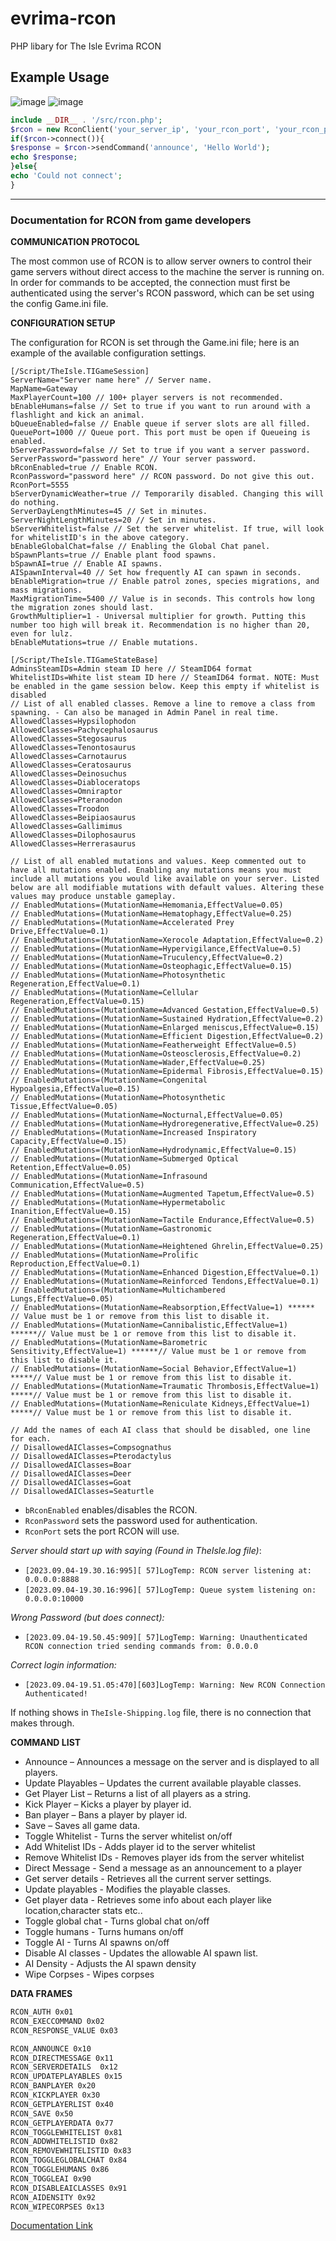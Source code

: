 # evrima-rcon
PHP libary for The Isle Evrima RCON



## Example Usage
![image](https://github.com/Theislemanager/evrima-rcon/assets/143001364/139adfcb-4946-4d89-8294-15f3b07374a5)
![image](https://github.com/Theislemanager/evrima-rcon/assets/143001364/746d1b50-59ec-4c1e-83e3-e4d23ade28ff)



```php
include __DIR__ . '/src/rcon.php';
$rcon = new RconClient('your_server_ip', 'your_rcon_port', 'your_rcon_password');
if($rcon->connect()){
$response = $rcon->sendCommand('announce', 'Hello World');
echo $response;
}else{
echo 'Could not connect';
}
```





__________________________________________________________________



### Documentation for RCON from game developers

**COMMUNICATION PROTOCOL**

The most common use of RCON is to allow server owners to control their game servers without direct access to the machine the server is running on. In order for commands to be accepted, the connection must first be authenticated using the server's RCON password, which can be set using the config Game.ini file.


**CONFIGURATION SETUP**

The configuration for RCON is set through the Game.ini file; here is an example of the available configuration settings. 

```
[/Script/TheIsle.TIGameSession]
ServerName="Server name here" // Server name.
MapName=Gateway
MaxPlayerCount=100 // 100+ player servers is not recommended.
bEnableHumans=false // Set to true if you want to run around with a flashlight and kick an animal.
bQueueEnabled=false // Enable queue if server slots are all filled.
QueuePort=1000 // Queue port. This port must be open if Queueing is enabled.
bServerPassword=false // Set to true if you want a server password.
ServerPassword="password here" // Your server password.
bRconEnabled=true // Enable RCON.
RconPassword="password here" // RCON password. Do not give this out.
RconPort=5555
bServerDynamicWeather=true // Temporarily disabled. Changing this will do nothing.
ServerDayLengthMinutes=45 // Set in minutes.
ServerNightLengthMinutes=20 // Set in minutes.
bServerWhitelist=false // Set the server whitelist. If true, will look for whitelistID's in the above category.
bEnableGlobalChat=false // Enabling the Global Chat panel.
bSpawnPlants=true // Enable plant food spawns.
bSpawnAI=true // Enable AI spawns.
AISpawnInterval=40 // Set how frequently AI can spawn in seconds.
bEnableMigration=true // Enable patrol zones, species migrations, and mass migrations.
MaxMigrationTime=5400 // Value is in seconds. This controls how long the migration zones should last.
GrowthMultiplier=1 - Universal multiplier for growth. Putting this number too high will break it. Recommendation is no higher than 20, even for lulz.
bEnableMutations=true // Enable mutations.

[/Script/TheIsle.TIGameStateBase]
AdminsSteamIDs=Admin steam ID here // SteamID64 format
WhitelistIDs=White list steam ID here // SteamID64 format. NOTE: Must be enabled in the game session below. Keep this empty if whitelist is disabled
// List of all enabled classes. Remove a line to remove a class from spawning. - Can also be managed in Admin Panel in real time.
AllowedClasses=Hypsilophodon
AllowedClasses=Pachycephalosaurus
AllowedClasses=Stegosaurus
AllowedClasses=Tenontosaurus
AllowedClasses=Carnotaurus
AllowedClasses=Ceratosaurus
AllowedClasses=Deinosuchus
AllowedClasses=Diabloceratops
AllowedClasses=Omniraptor
AllowedClasses=Pteranodon
AllowedClasses=Troodon
AllowedClasses=Beipiaosaurus
AllowedClasses=Gallimimus
AllowedClasses=Dilophosaurus
AllowedClasses=Herrerasaurus

// List of all enabled mutations and values. Keep commented out to have all mutations enabled. Enabling any mutations means you must include all mutations you would like available on your server. Listed below are all modifiable mutations with default values. Altering these values may produce unstable gameplay.
// EnabledMutations=(MutationName=Hemomania,EffectValue=0.05)
// EnabledMutations=(MutationName=Hematophagy,EffectValue=0.25)
// EnabledMutations=(MutationName=Accelerated Prey Drive,EffectValue=0.1)
// EnabledMutations=(MutationName=Xerocole Adaptation,EffectValue=0.2)
// EnabledMutations=(MutationName=Hypervigilance,EffectValue=0.5)
// EnabledMutations=(MutationName=Truculency,EffectValue=0.2)
// EnabledMutations=(MutationName=Osteophagic,EffectValue=0.15)
// EnabledMutations=(MutationName=Photosynthetic Regeneration,EffectValue=0.1)
// EnabledMutations=(MutationName=Cellular Regeneration,EffectValue=0.15)
// EnabledMutations=(MutationName=Advanced Gestation,EffectValue=0.5)
// EnabledMutations=(MutationName=Sustained Hydration,EffectValue=0.2)
// EnabledMutations=(MutationName=Enlarged meniscus,EffectValue=0.15)
// EnabledMutations=(MutationName=Efficient Digestion,EffectValue=0.2)
// EnabledMutations=(MutationName=Featherweight EffectValue=0.5)
// EnabledMutations=(MutationName=Osteosclerosis,EffectValue=0.2)
// EnabledMutations=(MutationName=Wader,EffectValue=0.25)
// EnabledMutations=(MutationName=Epidermal Fibrosis,EffectValue=0.15)
// EnabledMutations=(MutationName=Congenital Hypoalgesia,EffectValue=0.15)
// EnabledMutations=(MutationName=Photosynthetic Tissue,EffectValue=0.05)
// EnabledMutations=(MutationName=Nocturnal,EffectValue=0.05)
// EnabledMutations=(MutationName=Hydroregenerative,EffectValue=0.25)
// EnabledMutations=(MutationName=Increased Inspiratory Capacity,EffectValue=0.15)
// EnabledMutations=(MutationName=Hydrodynamic,EffectValue=0.15)
// EnabledMutations=(MutationName=Submerged Optical Retention,EffectValue=0.05)
// EnabledMutations=(MutationName=Infrasound Communication,EffectValue=0.5)
// EnabledMutations=(MutationName=Augmented Tapetum,EffectValue=0.5)
// EnabledMutations=(MutationName=Hypermetabolic Inanition,EffectValue=0.15)
// EnabledMutations=(MutationName=Tactile Endurance,EffectValue=0.5)
// EnabledMutations=(MutationName=Gastronomic Regeneration,EffectValue=0.1)
// EnabledMutations=(MutationName=Heightened Ghrelin,EffectValue=0.25)
// EnabledMutations=(MutationName=Prolific Reproduction,EffectValue=0.1)
// EnabledMutations=(MutationName=Enhanced Digestion,EffectValue=0.1)
// EnabledMutations=(MutationName=Reinforced Tendons,EffectValue=0.1)
// EnabledMutations=(MutationName=Multichambered Lungs,EffectValue=0.05)
// EnabledMutations=(MutationName=Reabsorption,EffectValue=1) ****** // Value must be 1 or remove from this list to disable it.
// EnabledMutations=(MutationName=Cannibalistic,EffectValue=1) ******// Value must be 1 or remove from this list to disable it.
// EnabledMutations=(MutationName=Barometric Sensitivity,EffectValue=1) ******// Value must be 1 or remove from this list to disable it.
// EnabledMutations=(MutationName=Social Behavior,EffectValue=1) *****// Value must be 1 or remove from this list to disable it.
// EnabledMutations=(MutationName=Traumatic Thrombosis,EffectValue=1) *****// Value must be 1 or remove from this list to disable it.
// EnabledMutations=(MutationName=Reniculate Kidneys,EffectValue=1) *****// Value must be 1 or remove from this list to disable it.

// Add the names of each AI class that should be disabled, one line for each.
// DisallowedAIClasses=Compsognathus
// DisallowedAIClasses=Pterodactylus
// DisallowedAIClasses=Boar
// DisallowedAIClasses=Deer
// DisallowedAIClasses=Goat
// DisallowedAIClasses=Seaturtle
```
- `bRconEnabled` enables/disables the RCON.
- `RconPassword` sets the password used for authentication.
- `RconPort` sets the port RCON will use.

*Server should start up with saying (Found in TheIsle.log file)*:
- `[2023.09.04-19.30.16:995][ 57]LogTemp: RCON server listening at: 0.0.0.0:8888`
- `[2023.09.04-19.30.16:996][ 57]LogTemp: Queue system listening on: 0.0.0.0:10000`

*Wrong Password (but does connect):*
- `[2023.09.04-19.50.45:909][ 57]LogTemp: Warning: Unauthenticated RCON connection tried sending commands from: 0.0.0.0`
  
*Correct login information:*
- `[2023.09.04-19.51.05:470][603]LogTemp: Warning: New RCON Connection Authenticated!`

If nothing shows in `TheIsle-Shipping.log` file, there is no connection that makes through.

**COMMAND LIST**

- Announce – Announces a message on the server and is displayed to all players.
- Update Playables – Updates the current available playable classes.
- Get Player List – Returns a list of all players as a string.
- Kick Player – Kicks a player by player id.
- Ban player – Bans a player by player id.
- Save – Saves all game data.
- Toggle Whitelist - Turns the server whitelist on/off
- Add Whitelist IDs - Adds player id to the server whitelist
- Remove Whitelist IDs - Removes player ids from the server whitelist
- Direct Message - Send a message as an announcement to a player
- Get server details - Retrieves all the current server settings.
- Update playables - Modifies the playable classes.
- Get player data - Retrieves some info about each player like location,character stats etc..
- Toggle global chat - Turns global chat on/off
- Toggle humans - Turns humans on/off
- Toggle AI - Turns AI spawns on/off
- Disable AI classes - Updates the allowable AI spawn list.
- AI Density - Adjusts the AI spawn density
- Wipe Corpses - Wipes corpses





**DATA FRAMES**
```bash
RCON_AUTH 0x01
RCON_EXECCOMMAND 0x02
RCON_RESPONSE_VALUE 0x03

RCON_ANNOUNCE 0x10
RCON_DIRECTMESSAGE 0x11
RCON_SERVERDETAILS  0x12
RCON_UPDATEPLAYABLES 0x15
RCON_BANPLAYER 0x20
RCON_KICKPLAYER 0x30
RCON_GETPLAYERLIST 0x40
RCON_SAVE 0x50
RCON_GETPLAYERDATA 0x77
RCON_TOGGLEWHITELIST 0x81
RCON_ADDWHITELISTID 0x82
RCON_REMOVEWHITELISTID 0x83
RCON_TOGGLEGLOBALCHAT 0x84
RCON_TOGGLEHUMANS 0x86
RCON_TOGGLEAI 0x90
RCON_DISABLEAICLASSES 0x91
RCON_AIDENSITY 0x92
RCON_WIPECORPSES 0x13
```

[Documentation Link](https://docs.google.com/document/d/1JI_qVdKIZrqcVTY2Tqnm1T_Ws3_1r5nINGxfprbWw7w/edit#heading=h.p9tfb89b07jd)
